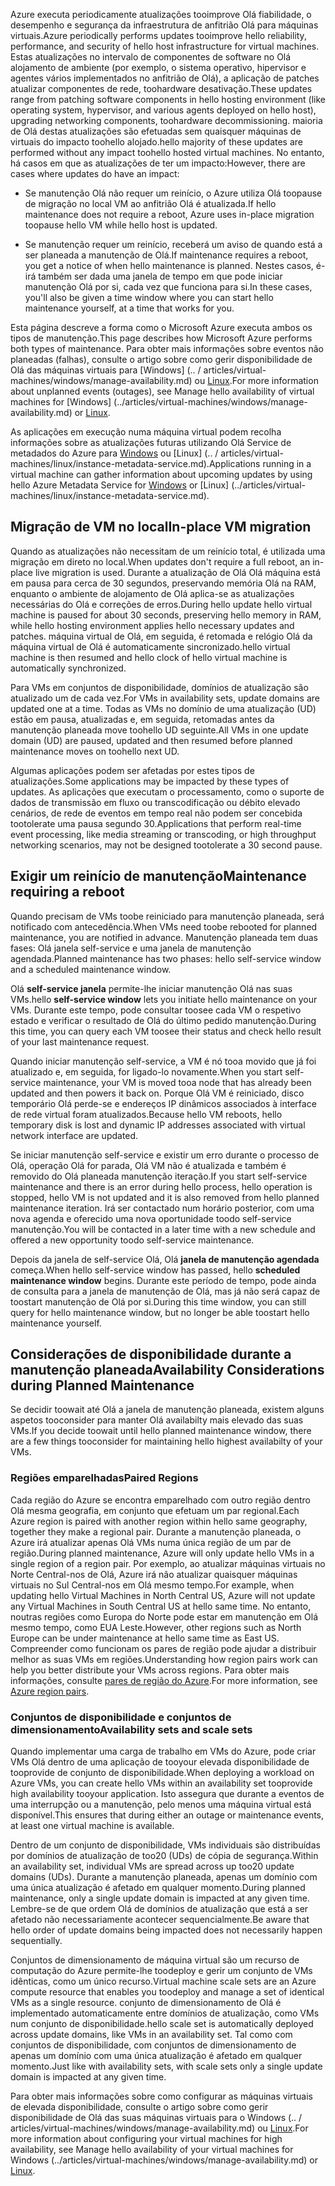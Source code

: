 <span data-ttu-id="ed74b-101">Azure executa periodicamente atualizações tooimprove Olá fiabilidade, o desempenho e segurança da infraestrutura de anfitrião Olá para máquinas virtuais.</span><span class="sxs-lookup"><span data-stu-id="ed74b-101">Azure periodically performs updates tooimprove hello reliability, performance, and security of hello host infrastructure for virtual machines.</span></span> <span data-ttu-id="ed74b-102">Estas atualizações no intervalo de componentes de software no Olá alojamento de ambiente (por exemplo, o sistema operativo, hipervisor e agentes vários implementados no anfitrião de Olá), a aplicação de patches atualizar componentes de rede, toohardware desativação.</span><span class="sxs-lookup"><span data-stu-id="ed74b-102">These updates range from patching software components in hello hosting environment (like operating system, hypervisor, and various agents deployed on hello host), upgrading networking components, toohardware decommissioning.</span></span> <span data-ttu-id="ed74b-103">maioria de Olá destas atualizações são efetuadas sem quaisquer máquinas de virtuais do impacto toohello alojado.</span><span class="sxs-lookup"><span data-stu-id="ed74b-103">hello majority of these updates are performed without any impact toohello hosted virtual machines.</span></span> <span data-ttu-id="ed74b-104">No entanto, há casos em que as atualizações de ter um impacto:</span><span class="sxs-lookup"><span data-stu-id="ed74b-104">However, there are cases where updates do have an impact:</span></span>

- <span data-ttu-id="ed74b-105">Se manutenção Olá não requer um reinício, o Azure utiliza Olá toopause de migração no local VM ao anfitrião Olá é atualizada.</span><span class="sxs-lookup"><span data-stu-id="ed74b-105">If hello maintenance does not require a reboot, Azure uses in-place migration toopause hello VM while hello host is updated.</span></span>

- <span data-ttu-id="ed74b-106">Se manutenção requer um reinício, receberá um aviso de quando está a ser planeada a manutenção de Olá.</span><span class="sxs-lookup"><span data-stu-id="ed74b-106">If maintenance requires a reboot, you get a notice of when hello maintenance is planned.</span></span> <span data-ttu-id="ed74b-107">Nestes casos, é-irá também ser dada uma janela de tempo em que pode iniciar manutenção Olá por si, cada vez que funciona para si.</span><span class="sxs-lookup"><span data-stu-id="ed74b-107">In these cases, you'll also be given a time window where you can start hello maintenance yourself, at a time that works for you.</span></span>

<span data-ttu-id="ed74b-108">Esta página descreve a forma como o Microsoft Azure executa ambos os tipos de manutenção.</span><span class="sxs-lookup"><span data-stu-id="ed74b-108">This page describes how Microsoft Azure performs both types of maintenance.</span></span> <span data-ttu-id="ed74b-109">Para obter mais informações sobre eventos não planeadas (falhas), consulte o artigo sobre como gerir disponibilidade de Olá das máquinas virtuais para [Windows] (.. / articles/virtual-machines/windows/manage-availability.md) ou [Linux](../articles/virtual-machines/linux/manage-availability.md).</span><span class="sxs-lookup"><span data-stu-id="ed74b-109">For more information about unplanned events (outages), see Manage hello availability of virtual machines for [Windows] (../articles/virtual-machines/windows/manage-availability.md) or [Linux](../articles/virtual-machines/linux/manage-availability.md).</span></span>

<span data-ttu-id="ed74b-110">As aplicações em execução numa máquina virtual podem recolha informações sobre as atualizações futuras utilizando Olá Service de metadados do Azure para [Windows](../articles/virtual-machines/windows/instance-metadata-service.md) ou [Linux] (.. / articles/virtual-machines/linux/instance-metadata-service.md).</span><span class="sxs-lookup"><span data-stu-id="ed74b-110">Applications running in a virtual machine can gather information about upcoming updates by using hello Azure Metadata Service for [Windows](../articles/virtual-machines/windows/instance-metadata-service.md) or [Linux] (../articles/virtual-machines/linux/instance-metadata-service.md).</span></span>

## <a name="in-place-vm-migration"></a><span data-ttu-id="ed74b-111">Migração de VM no local</span><span class="sxs-lookup"><span data-stu-id="ed74b-111">In-place VM migration</span></span>

<span data-ttu-id="ed74b-112">Quando as atualizações não necessitam de um reinício total, é utilizada uma migração em direto no local.</span><span class="sxs-lookup"><span data-stu-id="ed74b-112">When updates don't require a full reboot, an in-place live migration is used.</span></span> <span data-ttu-id="ed74b-113">Durante a atualização de Olá Olá máquina está em pausa para cerca de 30 segundos, preservando memória Olá na RAM, enquanto o ambiente de alojamento de Olá aplica-se as atualizações necessárias do Olá e correções de erros.</span><span class="sxs-lookup"><span data-stu-id="ed74b-113">During hello update hello virtual machine is paused for about 30 seconds, preserving hello memory in RAM, while hello hosting environment applies hello necessary updates and patches.</span></span> <span data-ttu-id="ed74b-114">máquina virtual de Olá, em seguida, é retomada e relógio Olá da máquina virtual de Olá é automaticamente sincronizado.</span><span class="sxs-lookup"><span data-stu-id="ed74b-114">hello virtual machine is then resumed and hello clock of hello virtual machine is automatically synchronized.</span></span>

<span data-ttu-id="ed74b-115">Para VMs em conjuntos de disponibilidade, domínios de atualização são atualizado um de cada vez.</span><span class="sxs-lookup"><span data-stu-id="ed74b-115">For VMs in availability sets, update domains are updated one at a time.</span></span> <span data-ttu-id="ed74b-116">Todas as VMs no domínio de uma atualização (UD) estão em pausa, atualizadas e, em seguida, retomadas antes da manutenção planeada move toohello UD seguinte.</span><span class="sxs-lookup"><span data-stu-id="ed74b-116">All VMs in one update domain (UD) are paused, updated and then resumed before planned maintenance moves on toohello next UD.</span></span>

<span data-ttu-id="ed74b-117">Algumas aplicações podem ser afetadas por estes tipos de atualizações.</span><span class="sxs-lookup"><span data-stu-id="ed74b-117">Some applications may be impacted by these types of updates.</span></span> <span data-ttu-id="ed74b-118">As aplicações que executam o processamento, como o suporte de dados de transmissão em fluxo ou transcodificação ou débito elevado cenários, de rede de eventos em tempo real não podem ser concebida tootolerate uma pausa segundo 30.</span><span class="sxs-lookup"><span data-stu-id="ed74b-118">Applications that perform real-time event processing, like media streaming or transcoding, or high throughput networking scenarios, may not be designed tootolerate a 30 second pause.</span></span> <!-- sooooo, what should they do? --> 


## <a name="maintenance-requiring-a-reboot"></a><span data-ttu-id="ed74b-119">Exigir um reinício de manutenção</span><span class="sxs-lookup"><span data-stu-id="ed74b-119">Maintenance requiring a reboot</span></span>

<span data-ttu-id="ed74b-120">Quando precisam de VMs toobe reiniciado para manutenção planeada, será notificado com antecedência.</span><span class="sxs-lookup"><span data-stu-id="ed74b-120">When VMs need toobe rebooted for planned maintenance, you are notified in advance.</span></span> <span data-ttu-id="ed74b-121">Manutenção planeada tem duas fases: Olá janela self-service e uma janela de manutenção agendada.</span><span class="sxs-lookup"><span data-stu-id="ed74b-121">Planned maintenance has two phases: hello self-service window and a scheduled maintenance window.</span></span>

<span data-ttu-id="ed74b-122">Olá **self-service janela** permite-lhe iniciar manutenção Olá nas suas VMs.</span><span class="sxs-lookup"><span data-stu-id="ed74b-122">hello **self-service window** lets you initiate hello maintenance on your VMs.</span></span> <span data-ttu-id="ed74b-123">Durante este tempo, pode consultar toosee cada VM o respetivo estado e verificar o resultado de Olá do último pedido manutenção.</span><span class="sxs-lookup"><span data-stu-id="ed74b-123">During this time, you can query each VM toosee their status and check hello result of your last maintenance request.</span></span>

<span data-ttu-id="ed74b-124">Quando iniciar manutenção self-service, a VM é nó tooa movido que já foi atualizado e, em seguida, for ligado-lo novamente.</span><span class="sxs-lookup"><span data-stu-id="ed74b-124">When you start self-service maintenance, your VM is moved tooa node that has already been updated and then powers it back on.</span></span> <span data-ttu-id="ed74b-125">Porque Olá VM é reiniciado, disco temporário Olá perde-se e endereços IP dinâmicos associados à interface de rede virtual foram atualizados.</span><span class="sxs-lookup"><span data-stu-id="ed74b-125">Because hello VM reboots, hello temporary disk is lost and dynamic IP addresses associated with virtual network interface are updated.</span></span>

<span data-ttu-id="ed74b-126">Se iniciar manutenção self-service e existir um erro durante o processo de Olá, operação Olá for parada, Olá VM não é atualizada e também é removido do Olá planeada manutenção iteração.</span><span class="sxs-lookup"><span data-stu-id="ed74b-126">If you start self-service maintenance and there is an error during hello process, hello operation is stopped, hello VM is not updated and it is also removed from hello planned maintenance iteration.</span></span> <span data-ttu-id="ed74b-127">Irá ser contactado num horário posterior, com uma nova agenda e oferecido uma nova oportunidade toodo self-service manutenção.</span><span class="sxs-lookup"><span data-stu-id="ed74b-127">You will be contacted in a later time with a new schedule and offered a new opportunity toodo self-service maintenance.</span></span> 

<span data-ttu-id="ed74b-128">Depois da janela de self-service Olá, Olá **janela de manutenção agendada** começa.</span><span class="sxs-lookup"><span data-stu-id="ed74b-128">When hello self-service window has passed, hello **scheduled maintenance window** begins.</span></span> <span data-ttu-id="ed74b-129">Durante este período de tempo, pode ainda de consulta para a janela de manutenção de Olá, mas já não será capaz de toostart manutenção de Olá por si.</span><span class="sxs-lookup"><span data-stu-id="ed74b-129">During this time window, you can still query for hello maintenance window, but no longer be able toostart hello maintenance yourself.</span></span>

## <a name="availability-considerations-during-planned-maintenance"></a><span data-ttu-id="ed74b-130">Considerações de disponibilidade durante a manutenção planeada</span><span class="sxs-lookup"><span data-stu-id="ed74b-130">Availability Considerations during Planned Maintenance</span></span> 

<span data-ttu-id="ed74b-131">Se decidir toowait até Olá a janela de manutenção planeada, existem alguns aspetos tooconsider para manter Olá availabilty mais elevado das suas VMs.</span><span class="sxs-lookup"><span data-stu-id="ed74b-131">If you decide toowait until hello planned maintenance window, there are a few things tooconsider for maintaining hello highest availabilty of your VMs.</span></span> 

### <a name="paired-regions"></a><span data-ttu-id="ed74b-132">Regiões emparelhadas</span><span class="sxs-lookup"><span data-stu-id="ed74b-132">Paired Regions</span></span>

<span data-ttu-id="ed74b-133">Cada região do Azure se encontra emparelhado com outro região dentro Olá mesma geografia, em conjunto que efetuam um par regional.</span><span class="sxs-lookup"><span data-stu-id="ed74b-133">Each Azure region is paired with another region within hello same geography, together they make a regional pair.</span></span> <span data-ttu-id="ed74b-134">Durante a manutenção planeada, o Azure irá atualizar apenas Olá VMs numa única região de um par de região.</span><span class="sxs-lookup"><span data-stu-id="ed74b-134">During planned maintenance, Azure will only update hello VMs in a single region of a region pair.</span></span> <span data-ttu-id="ed74b-135">Por exemplo, ao atualizar máquinas virtuais no Norte Central-nos de Olá, Azure irá não atualizar quaisquer máquinas virtuais no Sul Central-nos em Olá mesmo tempo.</span><span class="sxs-lookup"><span data-stu-id="ed74b-135">For example, when updating hello Virtual Machines in North Central US, Azure will not update any Virtual Machines in South Central US at hello same time.</span></span> <span data-ttu-id="ed74b-136">No entanto, noutras regiões como Europa do Norte pode estar em manutenção em Olá mesmo tempo, como EUA Leste.</span><span class="sxs-lookup"><span data-stu-id="ed74b-136">However, other regions such as North Europe can be under maintenance at hello same time as East US.</span></span> <span data-ttu-id="ed74b-137">Compreender como funcionam os pares de região pode ajudar a distribuir melhor as suas VMs em regiões.</span><span class="sxs-lookup"><span data-stu-id="ed74b-137">Understanding how region pairs work can help you better distribute your VMs across regions.</span></span> <span data-ttu-id="ed74b-138">Para obter mais informações, consulte [pares de região do Azure](https://docs.microsoft.com/azure/best-practices-availability-paired-regions).</span><span class="sxs-lookup"><span data-stu-id="ed74b-138">For more information, see [Azure region pairs](https://docs.microsoft.com/azure/best-practices-availability-paired-regions).</span></span>

### <a name="availability-sets-and-scale-sets"></a><span data-ttu-id="ed74b-139">Conjuntos de disponibilidade e conjuntos de dimensionamento</span><span class="sxs-lookup"><span data-stu-id="ed74b-139">Availability sets and scale sets</span></span>

<span data-ttu-id="ed74b-140">Quando implementar uma carga de trabalho em VMs do Azure, pode criar VMs Olá dentro de uma aplicação de tooyour elevada disponibilidade de tooprovide de conjunto de disponibilidade.</span><span class="sxs-lookup"><span data-stu-id="ed74b-140">When deploying a workload on Azure VMs, you can create hello VMs within an availability set tooprovide high availability tooyour application.</span></span> <span data-ttu-id="ed74b-141">Isto assegura que durante a eventos de uma interrupção ou a manutenção, pelo menos uma máquina virtual está disponível.</span><span class="sxs-lookup"><span data-stu-id="ed74b-141">This ensures that during either an outage or maintenance events, at least one virtual machine is available.</span></span>

<span data-ttu-id="ed74b-142">Dentro de um conjunto de disponibilidade, VMs individuais são distribuídas por domínios de atualização de too20 (UDs) de cópia de segurança.</span><span class="sxs-lookup"><span data-stu-id="ed74b-142">Within an availability set, individual VMs are spread across up too20 update domains (UDs).</span></span> <span data-ttu-id="ed74b-143">Durante a manutenção planeada, apenas um domínio com uma única atualização é afetado em qualquer momento.</span><span class="sxs-lookup"><span data-stu-id="ed74b-143">During planned maintenance, only a single update domain is impacted at any given time.</span></span> <span data-ttu-id="ed74b-144">Lembre-se de que ordem Olá de domínios de atualização que está a ser afetado não necessariamente acontecer sequencialmente.</span><span class="sxs-lookup"><span data-stu-id="ed74b-144">Be aware that hello order of update domains being impacted does not necessarily happen sequentially.</span></span> 

<span data-ttu-id="ed74b-145">Conjuntos de dimensionamento de máquina virtual são um recurso de computação do Azure permite-lhe toodeploy e gerir um conjunto de VMs idênticas, como um único recurso.</span><span class="sxs-lookup"><span data-stu-id="ed74b-145">Virtual machine scale sets are an Azure compute resource that enables you toodeploy and manage a set of identical VMs as a single resource.</span></span> <span data-ttu-id="ed74b-146">conjunto de dimensionamento de Olá é implementado automaticamente entre domínios de atualização, como VMs num conjunto de disponibilidade.</span><span class="sxs-lookup"><span data-stu-id="ed74b-146">hello scale set is automatically deployed across update domains, like VMs in an availability set.</span></span> <span data-ttu-id="ed74b-147">Tal como com conjuntos de disponibilidade, com conjuntos de dimensionamento de apenas um domínio com uma única atualização é afetado em qualquer momento.</span><span class="sxs-lookup"><span data-stu-id="ed74b-147">Just like with availability sets, with scale sets only a single update domain is impacted at any given time.</span></span>

<span data-ttu-id="ed74b-148">Para obter mais informações sobre como configurar as máquinas virtuais de elevada disponibilidade, consulte o artigo sobre como gerir disponibilidade de Olá das suas máquinas virtuais para o Windows (.. / articles/virtual-machines/windows/manage-availability.md) ou [Linux](../articles/virtual-machines/linux/manage-availability.md).</span><span class="sxs-lookup"><span data-stu-id="ed74b-148">For more information about configuring your virtual machines for high availability, see Manage hello availability of your virtual machines for Windows (../articles/virtual-machines/windows/manage-availability.md) or [Linux](../articles/virtual-machines/linux/manage-availability.md).</span></span>
